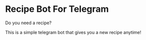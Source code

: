 # Recipe Bot For Telegram

Do you need a recipe?

This is a simple telegram bot that gives you a new recipe anytime!

